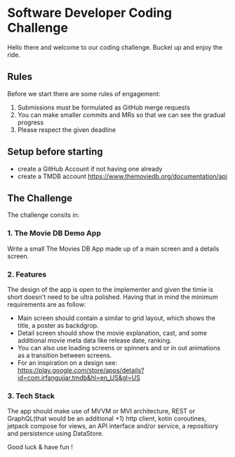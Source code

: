 # Software Developer Coding Challenge

Hello there and welcome to our coding challenge. Buckel up and enjoy the ride. 

## Rules
Before we start there are some rules of engagement:
1. Submissions must be formulated as GitHub merge requests
2. You can make smaller commits and MRs so that we can see the gradual progress
3. Please respect the given deadline

## Setup before starting
- create a GitHub Account if not having one already
- create a TMDB account https://www.themoviedb.org/documentation/api

## The Challenge

The challenge consits in:
### 1. The Movie DB Demo App
Write a small The Movies DB App made up of a main screen and a details screen. 

### 2. Features 
The design of the app is open to the implementer and given the timie is short doesn't need to be ultra polished.
Having that in mind the minimum requirements are as follow:

- Main screen should contain a similar to grid layout, which shows the title, a poster as backdgrop.
- Detail screen should show the movie explanation, cast, and some additional movie meta data like release date, ranking.
- You can also use loading screens or spinners and or in out animations as a transition between screens.
- For an inspiration on a design see:
https://play.google.com/store/apps/details?id=com.irfangujjar.tmdb&hl=en_US&gl=US

###  3. Tech Stack
The app should make use of MVVM or MVI architecture, REST or GraphQL(that would be an additional +1) http client, kotin coroutines, jetpack compose for views, an API interface and/or service, a repositiory and persistence using DataStore. 


Good luck & have fun !


